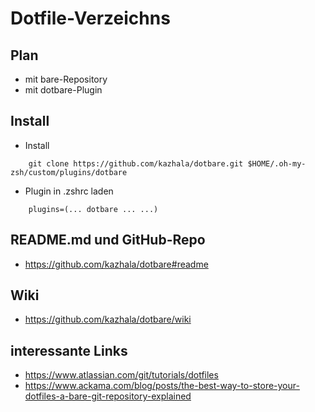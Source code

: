 # Dotfile-Verzeichns

## Plan
* mit bare-Repository
* mit dotbare-Plugin

## Install

  * Install
```
    git clone https://github.com/kazhala/dotbare.git $HOME/.oh-my-zsh/custom/plugins/dotbare
```

  * Plugin in .zshrc laden
```
    plugins=(... dotbare ... ...)
```

## README.md und GitHub-Repo
  * https://github.com/kazhala/dotbare#readme

## Wiki

  * https://github.com/kazhala/dotbare/wiki


## interessante Links

* https://www.atlassian.com/git/tutorials/dotfiles
* https://www.ackama.com/blog/posts/the-best-way-to-store-your-dotfiles-a-bare-git-repository-explained
